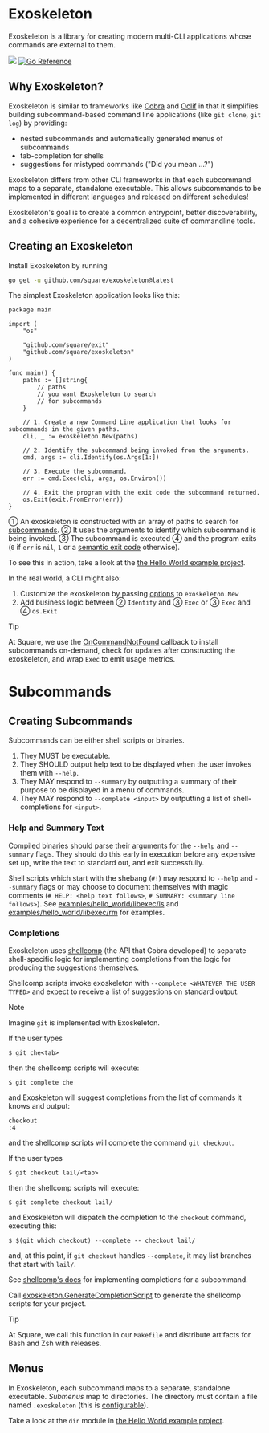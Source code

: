# Exoskeleton

Exoskeleton is a library for creating modern multi-CLI applications whose commands are external to them.

[![](https://img.shields.io/github/actions/workflow/status/square/exoskeleton/ci.yml?branch=main&longCache=true&label=CI&logo=github%20actions&logoColor=fff)](https://github.com/square/exoskeleton/actions?query=workflow%3ACI)
[![Go Reference](https://pkg.go.dev/badge/github.com/square/exoskeleton.svg)](https://pkg.go.dev/github.com/square/exoskeleton)

## Why Exoskeleton?

Exoskeleton is similar to frameworks like [Cobra](cobra) and [Oclif](oclif) in that it simplifies building subcommand-based command line applications (like `git clone`, `git log`) by providing:
- nested subcommands and automatically generated menus of subcommands
- tab-completion for shells
- suggestions for mistyped commands ("Did you mean ...?")

Exoskeleton differs from other CLI frameworks in that each subcommand maps to a separate, standalone executable. This allows subcommands to be implemented in different languages and released on different schedules!

Exoskeleton's goal is to create a common entrypoint, better discoverability, and a cohesive experience for a decentralized suite of commandline tools.

## Creating an Exoskeleton

Install Exoskeleton by running
```sh
go get -u github.com/square/exoskeleton@latest
```

The simplest Exoskeleton application looks like this:
```golang
package main

import (
	"os"

	"github.com/square/exit"
	"github.com/square/exoskeleton"
)

func main() {
	paths := []string{
		// paths
		// you want Exoskeleton to search
		// for subcommands
	}

	// 1. Create a new Command Line application that looks for subcommands in the given paths.
	cli, _ := exoskeleton.New(paths)

	// 2. Identify the subcommand being invoked from the arguments.
	cmd, args := cli.Identify(os.Args[1:])

	// 3. Execute the subcommand.
	err := cmd.Exec(cli, args, os.Environ())

	// 4. Exit the program with the exit code the subcommand returned.
	os.Exit(exit.FromError(err))
}
```

① An exoskeleton is constructed with an array of paths to search for [subcommands](subcommands). ② It uses the arguments to identify which subcommand is being invoked. ③ The subcommand is executed ④ and the program exits (`0` if `err` is `nil`, `1` or a [semantic exit code][exit] otherwise).

To see this in action, take a look at the [the Hello World example project](hello_world).

In the real world, a CLI might also:
1. Customize the exoskeleton by passing [options](options) to `exoskeleton.New`
2. Add business logic between ② `Identify` and ③ `Exec` or ③ `Exec` and ④ `os.Exit`

> [!TIP]
> At Square, we use the [OnCommandNotFound](OnCommandNotFound) callback to install subcommands on-demand, check for updates after constructing the exoskeleton, and wrap `Exec` to emit usage metrics.

# Subcommands

## Creating Subcommands

Subcommands can be either shell scripts or binaries.
1. They MUST be executable.
1. They SHOULD output help text to be displayed when the user invokes them with `--help`.
1. They MAY respond to `--summary` by outputting a summary of their purpose to be displayed in a menu of commands.
1. They MAY respond to `--complete <input>` by outputting a list of shell-completions for `<input>`.

### Help and Summary Text

Compiled binaries should parse their arguments for the `--help` and `--summary` flags. They should do this early in execution before any expensive set up, write the text to standard out, and exit successfully.

Shell scripts which start with the shebang (`#!`) may respond to `--help` and `--summary` flags or may choose to document themselves with magic comments (`# HELP: <help text follows>`, `# SUMMARY: <summary line follows>`). See [examples/hello_world/libexec/ls](ls) and [examples/hello_world/libexec/rm](rm) for examples.

### Completions

Exoskeleton uses [shellcomp](shellcomp) (the API that Cobra developed) to separate shell-specific logic for implementing completions from the logic for producing the suggestions themselves.

Shellcomp scripts invoke exoskeleton with `--complete <WHATEVER THE USER TYPED>` and expect to receive a list of suggestions on standard output.

> [!NOTE]
> Imagine `git` is implemented with Exoskeleton.
>
> If the user types
> ```
> $ git che<tab>
> ```
> then the shellcomp scripts will execute:
> ```
> $ git complete che
> ```
> and Exoskeleton will suggest completions from the list of commands it knows and output:
> ```
> checkout
> :4
> ```
> and the shellcomp scripts will complete the command `git checkout`.
>
> If the user types
> ```
> $ git checkout lail/<tab>
> ```
> then the shellcomp scripts will execute:
> ```
> $ git complete checkout lail/
> ```
> and Exoskeleton will dispatch the completion to the `checkout` command, executing this:
> ```
> $ $(git which checkout) --complete -- checkout lail/
> ```
> and, at this point, if `git checkout` handles `--complete`, it may list branches that start with `lail/`.

See [shellcomp's docs](shellcomp) for implementing completions for a subcommand.

Call [exoskeleton.GenerateCompletionScript](GenerateCompletionScript) to generate the shellcomp scripts for your project.

> [!TIP]
> At Square, we call this function in our `Makefile` and distribute artifacts for Bash and Zsh with releases.

## Menus

In Exoskeleton, each subcommand maps to a separate, standalone executable. _Submenus_ map to directories. The directory must contain a file named `.exoskeleton` (this is [configurable](WithModuleMetadataFilename)).

Take a look at the `dir` module in [the Hello World example project](hello_world).


[cobra]: https://github.com/spf13/cobra
[exit]: https://github.com/square/exit
[hello_world]: https://github.com/square/exoskeleton/tree/main/examples/hello_world
[ls]: https://github.com/square/exoskeleton/tree/main/examples/hello_world/libexec/ls
[oclif]: https://oclif.io/
[options]: https://pkg.go.dev/github.com/square/exoskeleton#Option
[rm]: https://github.com/square/exoskeleton/tree/main/examples/hello_world/libexec/rm
[sub]: https://github.com/qrush/sub
[subcommands]: #subcommands
[GenerateCompletionScript]: https://pkg.go.dev/github.com/square/exoskeleton#GenerateCompletionScript
[OnCommandNotFound]: https://pkg.go.dev/github.com/square/exoskeleton#OnCommandNotFound
[WithModuleMetadataFilename]: https://pkg.go.dev/github.com/square/exoskeleton#WithModuleMetadataFilename
[shellcomp]: https://github.com/square/exoskeleton/tree/main/pkg/shellcomp
